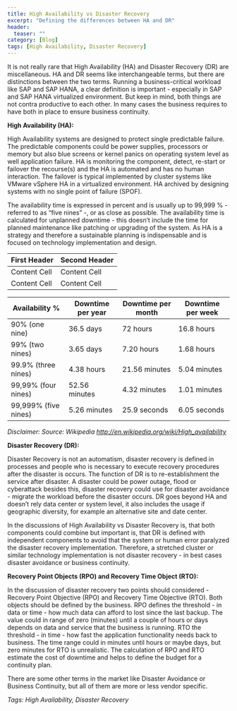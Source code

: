 ```yaml
---
title: High Availability vs Disaster Recovery
excerpt: "Defining the differences between HA and DR"
header:
  teaser: ""
category: [Blog]
tags: [High Availability, Disaster Recovery]
---
```


It is not really rare that High Availability (HA) and Disaster Recovery (DR) are miscellaneous. HA and DR seems like interchangeable terms, but there are distinctions between the two terms. Running a business-critical workload like SAP and SAP HANA, a clear definition is important - especially in SAP and SAP HANA virtualized environment. But keep in mind, both things are not contra productive to each other. In many cases the business requires to have both in place to ensure business continuity.

**High Availability (HA):**

High Availability systems are designed to protect single predictable failure. The predictable components could be power supplies, processors or memory but also blue screens or kernel panics on operating system level as well application failure. HA is monitoring the component, detect, re-start or failover the recourse(s) and the HA is automated and has no human interaction. The failover is typical implemented by cluster systems like VMware vSphere HA in a virtualized environment. HA archived by designing systems with no single point of failure (SPOF).

The availability time is expressed in percent and is usually up to 99,999 % - referred to as “five nines” -, or as close as possible. The availability time is calculated for unplanned downtime - this doesn’t include the time for planned maintenance like patching or upgrading of the system. As HA is a strategy and therefore a sustainable planning is indispensable and is focused on technology implementation and design.

| First Header  | Second Header |
| ------------- | ------------- |
| Content Cell  | Content Cell  |
| Content Cell  | Content Cell  |

| Availability % | Downtime per year | Downtime per month | Downtime per week |
|---|---|---|---|
| 90% (one nine) | 36.5 days | 72 hours | 16.8 hours |
| 99% (two nines) | 3.65 days | 7.20 hours | 1.68 hours |
| 99.9% (three nines) | 4.38 hours | 21.56 minutes | 5.04 minutes |
| 99,99% (four nines) | 52.56 minutes | 4.32 minutes | 1.01 minutes |
| 99,999% (five nines) | 5.26 minutes | 25.9 seconds | 6.05 seconds |
*Disclaimer: Source: Wikipedia http://en.wikipedia.org/wiki/High_availability*

**Disaster Recovery (DR):**

Disaster Recovery is not an automatism, disaster recovery is defined in processes and people who is necessary to execute recovery procedures after the disaster is occurs. The function of DR is to re-establishment the service after disaster. A disaster could be power outage, flood or cyberattack besides this, disaster recovery could use for disaster avoidance - migrate the workload before the disaster occurs. DR goes beyond HA and doesn’t rely data center or system level, it also includes the usage if geographic diversity, for example an alternative site and date center.

In the discussions of High Availability vs Disaster Recovery is, that both components could combine but important is, that DR is defined with independent components to avoid that the system or human error paralyzed the disaster recovery implementation. Therefore, a stretched cluster or similar technology implementation is not disaster recovery - in best cases disaster avoidance or business continuity.

**Recovery Point Objects (RPO) and Recovery Time Object (RTO):**

In the discussion of disaster recovery two points should considered - Recovery Point Objective (RPO) and Recovery Time Objective (RTO). Both objects should be defined by the business. RPO defines the threshold - in data or time - how much data can afford to lost since the last backup. The value could in range of zero (minutes) until a couple of hours or days depends on data and service that the business is running. RTO the threshold - in time - how fast the application functionality needs back to business. The time range could in minutes until hours or maybe days, but zero minutes for RTO is unrealistic. The calculation of RPO and RTO estimate the cost of downtime and helps to define the budget for a continuity plan.

There are some other terms in the market like Disaster Avoidance or Business Continuity, but all of them are more or less vendor specific.   

*Tags: High Availability, Disaster Recovery*
